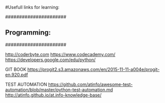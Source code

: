 #Usefull links for  learning:

###################### 
## Programming:   ####
###################### 

http://coderbyte.com
https://www.codecademy.com/
https://developers.google.com/edu/python/

GIT BOOK 
https://progit2.s3.amazonaws.com/en/2015-11-11-a004e/progit-en.920.pdf


TEST AUTOMATION
https://github.com/atinfo/awesome-test-automation/blob/master/python-test-automation.md
http://atinfo.github.io/at.info-knowledge-base/

